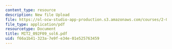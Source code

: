 ```yaml
---
content_type: resource
description: New file Upload
file: https://ol-ocw-studio-app-production.s3.amazonaws.com/courses/2-092-finite-element-analysis-of-solids-and-fluids-i-fall-2009/f66a1b41323a7e9fe34e01e525763459_MIT2_092F09_sol6.pdf
file_type: application/pdf
resourcetype: Document
title: MIT2_092F09_sol6.pdf
uid: f66a1b41-323a-7e9f-e34e-01e525763459
---
```

